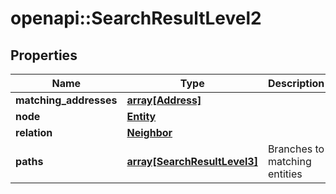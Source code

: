 # openapi::SearchResultLevel2


## Properties
Name | Type | Description | Notes
------------ | ------------- | ------------- | -------------
**matching_addresses** | [**array[Address]**](address.md) |  | [optional] 
**node** | [**Entity**](entity.md) |  | [optional] 
**relation** | [**Neighbor**](neighbor.md) |  | [optional] 
**paths** | [**array[SearchResultLevel3]**](search_result_level3.md) | Branches to matching entities | [optional] 


